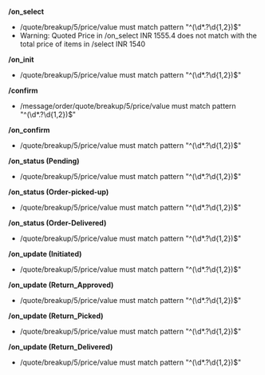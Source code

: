 **/on_select**
- /quote/breakup/5/price/value must match pattern "^(\d*.?\d{1,2})$"
- Warning: Quoted Price in /on_select INR 1555.4 does not match with the total price of items in /select INR 1540

**/on_init**
- /quote/breakup/5/price/value must match pattern "^(\d*.?\d{1,2})$"

**/confirm**
- /message/order/quote/breakup/5/price/value must match pattern "^(\d*.?\d{1,2})$"

**/on_confirm**
- /quote/breakup/5/price/value must match pattern "^(\d*.?\d{1,2})$"

**/on_status (Pending)**
- /quote/breakup/5/price/value must match pattern "^(\d*.?\d{1,2})$"

**/on_status (Order-picked-up)**
- /quote/breakup/5/price/value must match pattern "^(\d*.?\d{1,2})$"

**/on_status (Order-Delivered)**
- /quote/breakup/5/price/value must match pattern "^(\d*.?\d{1,2})$"

**/on_update (Initiated)**
- /quote/breakup/5/price/value must match pattern "^(\d*.?\d{1,2})$"

**/on_update (Return_Approved)**
- /quote/breakup/5/price/value must match pattern "^(\d*.?\d{1,2})$"

**/on_update (Return_Picked)**
- /quote/breakup/5/price/value must match pattern "^(\d*.?\d{1,2})$"

**/on_update (Return_Delivered)**
- /quote/breakup/5/price/value must match pattern "^(\d*.?\d{1,2})$"

